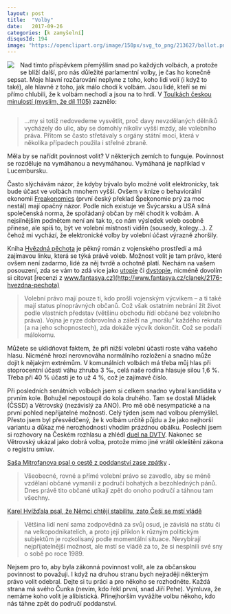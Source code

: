 ```yaml
---
layout: post
title:  "Volby"
date:   2017-09-26
categories: [k zamyšelní]
disqusId: 194
image: "https://openclipart.org/image/150px/svg_to_png/213627/ballot.png"
---
```


<div style="float: left; margin: 0 1em 1em 0; text-align: center;"><a href="https://openclipart.org/detail/213627/ballot-vote"><img src="https://openclipart.org/image/150px/svg_to_png/213627/ballot.png" /></a></div>

Nad tímto příspěvkem přemýšlím snad po každých volbách, a protože se blíží další, pro nás důležité parlamentní volby, je čas ho konečně sepsat. Moje hlavní rozčarování neplyne z toho, koho lidi volí (i když to také), ale hlavně z toho, jak málo chodí k volbám. Jsou lidé, kteří se mi přímo chlubili, že k volbám nechodí a jsou na to hrdí. V [Toulkách českou minulostí (myslím, že díl 1105)](http://www.rozhlas.cz/toulky/vysila_praha/_zprava/1105-schuzka-pocatek-veku-stran--1684265) zaznělo:

<div style="clear:both"></div>

> ...my si totiž nedovedeme vysvětlit, proč davy nevzdělaných dělníků vycházely do ulic, aby se domohly nikoliv vyšší mzdy, ale volebního práva. Přitom se často střetávaly s orgány státní moci, která v několika případech použila i střelné zbraně.

<!--more-->

Měla by se nařídit povinnost volit? V některých zemích to funguje. Povinnost se rozděluje na vymáhanou a nevymáhanou. Vymáhaná je například v 
Lucembursku.

Často slýchávám názor, že kdyby bývalo bylo možné volit elektronicky, tak bude účast ve volbách mnohem vyšší. Ovšem v knize o behaviorální ekonomii [Freakonomics](https://www.goodreads.com/book/show/1202.Freakonomics?ac=1&from_search=true) (první český překlad Špekonomie prý za moc nestál) mají opačný názor. Podle nich existuje ve Švýcarsku a USA silná společenská norma, že spořádaný občan by měl chodit k volbám. A nejsilnějším podnětem není ani tak to, co nám výsledek voleb osobně přinese, ale spíš to, být ve volební místnosti viděn (sousedy, kolegy...). Z čehož mi vychází, že elektronické volby by volební účast výrazně zhoršily.

Kniha [Hvězdná pěchota](https://www.goodreads.com/review/show/1818944023?book_show_action=false&from_review_page=1) je pěkný román z vojenského prostředí a má zajímavou linku, která se týká právě voleb. Možnost volit je tam právo, které ovšem není zadarmo, lidé za něj tvrdě a ochotně platí. Nechám na vašem posouzení, zda se vám to zdá více jako [utopie](https://cs.wikipedia.org/wiki/Utopie) či [dystopie](https://cs.wikipedia.org/wiki/Antiutopie), nicméně dovolím si citovat [recenzi z www.fantasya.cz](http://www.fantasya.cz/clanek/2176-hvezdna-pechota)

> Volební právo mají pouze ti, kdo prošli vojenským výcvikem – a ti také mají status plnoprávných občanů. Což však ostatním nebrání žít život podle vlastních představ (většinu obchodu řídí občané bez volebního práva). Vojna je ryze dobrovolná a záleží na „morálu“ každého rekruta (a na jeho schopnostech), zda dokáže výcvik dokončit. Což se podaří málokomu.

Můžete se uklidňovat faktem, že při nižší volební účasti roste váha vašeho hlasu. Nicméně hrozí nerovnováha normálního rozložení a snadno může dojít k nějakým extrémům. V komunálních volbách má třeba můj hlas při stoprocentní účasti váhu zhruba 3&nbsp;‰, celá naše rodina hlasuje silou 1,6&nbsp;%. Třeba při 40&nbsp;% účasti je to už 4&nbsp;%, což je zajímavé číslo. 

Při posledních senátních volbách jsem si celkem snadno vybral kandidáta v prvním kole. Bohužel nepostoupil do kola druhého. Tam se dostali Mládek (ČSSD) a Větrovský (nezávislý za ANO). Pro mě obě nesympatické a na první pohled nepřijatelné možnosti. Celý týden jsem nad volbou přemýšlel. Přesto jsem byl přesvědčený, že k volbám určitě půjdu a že jako nejhorší variantu a důkaz mé nerozhodnosti vhodím prázdnou obálku. Poslechl jsem si rozhovory na Českém rozhlasu a zhlédl [duel na DVTV](https://video.aktualne.cz/dvtv/mladek-v-ano-neni-demokracie-muj-sok-bude-zamestnancem-babis/r~75cd39ec90a011e6851c002590604f2e/?redirected=1506352273). Nakonec se Větrovský ukázal jako dobrá volba, protože mimo jiné vrátil okleštění zákona o registru smluv.

[Saša Mitrofanova psal o cestě z poddanství zase zpátky](https://www.novinky.cz/komentare/449093-ocima-sasi-mitrofanova-cesta-z-poddanstvi-a-zase-zpatky.html) .

> Všeobecné, rovné a přímé volební právo se zavedlo, aby se méně vzdělaní občané vymanili z područí bohatých a bezohledných pánů. Dnes právě tito občané utíkají zpět do onoho područí a táhnou tam všechny.

[Karel Hvížďala psal, že Němci chtějí stabilitu, zato Češi se mstí vládě](http://blog.aktualne.cz/blogy/karel-hvizdala.php?itemid=29971)

> Většina lidí není sama zodpovědná za svůj osud, je závislá na státu či na velkopodnikatelích, a proto její příklon k různým politickým subjektům je rozkolísaný podle momentální situace. Nevybírají nejpřijatelnější možnost, ale mstí se vládě za to, že si nesplnili své sny o sobě po roce 1989.

Nejsem pro to, aby byla zákonná povinnost volit, ale za občanskou povinnost to považuji. I když na druhou stranu bych nejraději některým právo volit odebral. Dejte si tu práci a pro někoho se rozhodněte. Každá strana má svého Čunka (nevím, kdo řekl první, snad Jiří Pehe). Výmluva, že nemáme koho volit je alibistická. Přinejhorším vyvážíte volbu někoho, kdo nás táhne zpět do područí poddanství. 